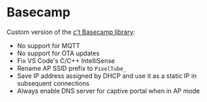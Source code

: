 # Basecamp

Custom version of the [c't Basecamp library](https://github.com/merlinschumacher/Basecamp):

* No support for MQTT
* No support for OTA updates
* Fix VS Code's C/C++ IntelliSense
* Rename AP SSID prefix to `PixelTube_`
* Save IP address assigned by DHCP and use it as a static IP in subsequent connections
* Always enable DNS server for captive portal when in AP mode
